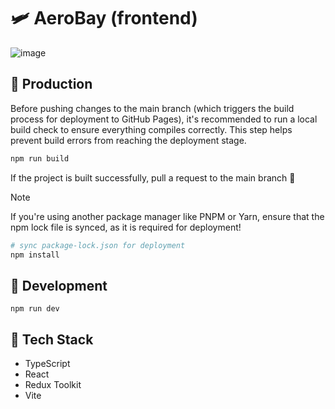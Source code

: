# 🛩️ AeroBay (frontend)

![image](https://github.com/user-attachments/assets/02ed76a7-5eaa-40c7-a245-ae5e3db1155e)

## 🎒 Production

Before pushing changes to the main branch (which triggers the build process for deployment to GitHub Pages), it's recommended to run a local build check to ensure everything compiles correctly. This step helps prevent build errors from reaching the deployment stage.

```bash
npm run build
```

If the project is built successfully, pull a request to the main branch 🤝

> [!Note]
> If you're using another package manager like PNPM or Yarn, ensure that the npm lock file is synced, as it is required for deployment!

```bash
# sync package-lock.json for deployment
npm install
```

## 🔧 Development

```shell
npm run dev
```

## 🧪 Tech Stack

- TypeScript
- React
- Redux Toolkit
- Vite

